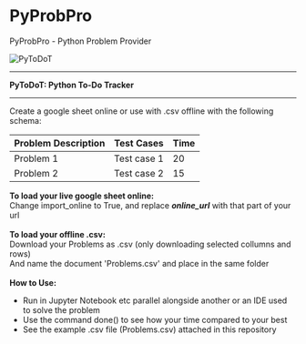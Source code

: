 # PyProbPro
PyProbPro - Python Problem Provider

![PyToDoT](https://user-images.githubusercontent.com/5803874/175763591-e8261c2d-d28c-4527-a3d6-aa3672ad4171.jpg)
- - - - - - - - - - - - - - - - - - - - - - - - -
**PyToDoT: Python To-Do Tracker**
- - - - - - - - - - - - - - - - - - - - - - - - -
Create a google sheet online or use with .csv offline with the following schema:

| Problem Description | Test Cases | Time | 
| --- | --- | --- |
| Problem 1 | Test case 1 | 20 |
| Problem 2 | Test case 2 | 15 | 


**To load your live google sheet online:**<br/>
Change import_online to True, and replace ___online_url___ with that part of your url<br/><br/>
**To load your offline .csv:**<br/>
Download your Problems as .csv (only downloading selected collumns and rows)<br/>
And name the document 'Problems.csv' and place in the same folder<br/><br/>
**How to Use:**
- Run in Jupyter Notebook etc parallel alongside another or an IDE used to solve the problem
- Use the command done() to see how your time compared to your best
- See the example .csv file (Problems.csv) attached in this repository
